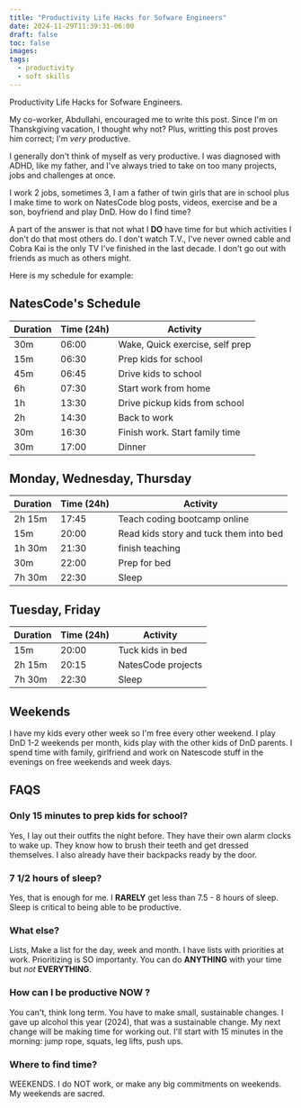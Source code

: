 ```yaml
---
title: "Productivity Life Hacks for Sofware Engineers"
date: 2024-11-29T11:39:31-06:00
draft: false 
toc: false
images:
tags:
  - productivity
  - soft skills
---
```


Productivity Life Hacks for Sofware Engineers.

My co-worker, Abdullahi, encouraged me to write this post. Since I'm on Thanskgiving vacation, I thought why not? Plus, writting this post proves him correct; I'm *very* productive. 

I generally don't think of myself as very productive. I was diagnosed with ADHD, like my father, and I've always tried to take on too many projects, jobs and challenges at once. 

I work 2 jobs, sometimes 3, I am a father of twin girls that are in school plus I make time to work on NatesCode blog posts, videos, exercise and be a son, boyfriend and play DnD. How do I find time?

A part of the answer is that not what I **DO** have time for but which activities I don't do that most others do. I don't watch T.V., I've never owned cable and Cobra Kai is the only TV I've finished in the last decade. I don't
go out with friends as much as others might. 

Here is my schedule for example:


## NatesCode\'s Schedule

| Duration | Time (24h)  | Activity | 
| ------ | ----------- | --------- | 
| 30m |  06:00    |    Wake, Quick exercise, self prep | 
| 15m |  06:30    |    Prep kids for school | 
| 45m |  06:45    |    Drive kids to school |
| 6h |   07:30    |    Start work from home | 
| 1h |  13:30     |    Drive pickup kids from school | 
| 2h |  14:30     |    Back to work | 
| 30m |  16:30      |   Finish work. Start family time | 
| 30m |  17:00 |    Dinner | 


## Monday, Wednesday, Thursday
| Duration | Time (24h)  | Activity | 
| -------- | ------- | ----- |
| 2h 15m  | 17:45 | Teach coding bootcamp online | 
|15m  | 20:00 | Read kids story and tuck them into bed | 
| 1h 30m  | 21:30 | finish teaching | 
| 30m  | 22:00 | Prep for bed | 
| 7h 30m  | 22:30 | Sleep | 


## Tuesday, Friday
| Duration | Time (24h) | Activity | 
| -------- | ------- | -------- |
| 15m      | 20:00  | Tuck kids in bed | 
| 2h 15m   | 20:15 | NatesCode projects | 
| 7h 30m   | 22:30 | Sleep | 


## Weekends

I have my kids every other week so I'm free every other weekend. I play DnD 1-2 weekends per month, kids play with the other kids of DnD parents.
I spend time with family, girlfriend and work on Natescode stuff in the evenings on free weekends and week days. 


## FAQS

### Only 15 minutes to prep kids for school?

Yes, I lay out their outfits the night before. They have their own alarm clocks to wake up. They know how to
brush their teeth and get dressed themselves. I also already have their backpacks ready by the door. 


### 7 1/2 hours of sleep?

Yes, that is enough for me. I **RARELY** get less than 7.5 - 8 hours of sleep. Sleep is critical to being able to be productive.

### What else? 

Lists, Make a list for the day, week and month. I have lists with priorities at work. Prioritizing is SO importanty. You can do **ANYTHING** with your time but *not* **EVERYTHING**.

### How can I be productive NOW ?

You can't, think long term. You have to make small, sustainable changes. I gave up alcohol this year (2024), that was a sustainable change. My next change will be making time for working out. I'll start with 15 minutes in the morning: jump rope, squats, leg lifts, push ups.

### Where to find time?

WEEKENDS. I do NOT work, or make any big commitments on weekends. My weekends are sacred. 
